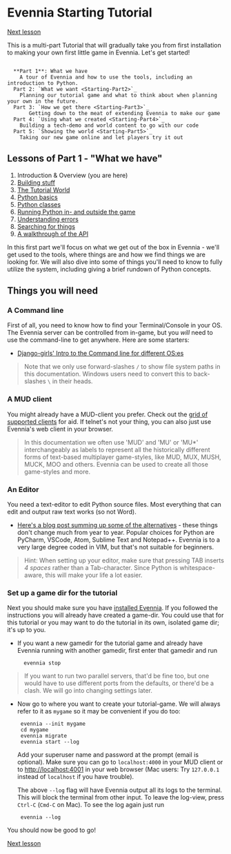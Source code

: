 # Evennia Starting Tutorial

  [Next lesson](Building-Quickstart)
  
This is a multi-part Tutorial that will gradually take you from first installation to making your 
own first little game in Evennia. Let's get started! 

```sidebar:: Parts of the Starting tutorial

  **Part 1**: What we have
    A tour of Evennia and how to use the tools, including an introduction to Python.
  Part 2: `What we want <Starting-Part2>`_
    Planning our tutorial game and what to think about when planning your own in the future.
  Part 3: `How we get there <Starting-Part3>`_ 
       Getting down to the meat of extending Evennia to make our game
  Part 4: `Using what we created <Starting-Part4>`_
    Building a tech-demo and world content to go with our code
  Part 5: `Showing the world <Starting-Part5>`_
    Taking our new game online and let players try it out
```

## Lessons of Part 1 - "What we have"

1. Introduction & Overview (you are here)
1. [Building stuff](Building-Quickstart)
1. [The Tutorial World](Tutorial-World-Introduction)
1. [Python basics](Python-basic-introduction)
1. [Python classes](Python-basic-tutorial-part-two)
1. [Running Python in- and outside the game](Execute-Python-Code)
1. [Understanding errors](Understanding-Errors)
1. [Searching for things](Tutorial-Searching-For-Objects)
1. [A walkthrough of the API](Walkthrough-of-API)

In this first part we'll focus on what we get out of the box in Evennia - we'll get used to the tools,
where things are and how we find things we are looking for. We will also dive into some of things you'll 
need to know to fully utilize the system, including giving a brief rundown of Python concepts. 

## Things you will need 

### A Command line 

First of all, you need to know how to find your Terminal/Console in your OS. The Evennia server can be controlled
from in-game, but you _will_ need to use the command-line to get anywhere. Here are some starters:

- [Django-girls' Intro to the Command line for different OS:es](https://tutorial.djangogirls.org/en/intro_to_command_line/)

> Note that we only use forward-slashes `/` to show file system paths in this documentation. Windows users need
> to convert this to back-slashes `\` in their heads.

### A MUD client

You might already have a MUD-client you prefer. Check out the [grid of supported clients](../../Setup/Client-Support-Grid) for aid. 
If telnet's not your thing, you can also just use Evennia's web client in your browser. 

> In this documentation we often use 'MUD' and 'MU' or 'MU*' interchangeably
  as labels to represent all the historically different forms of text-based multiplayer game-styles, 
  like MUD, MUX, MUSH, MUCK, MOO and others. Evennia can be used to create all those game-styles
  and more.

### An Editor
You need a text-editor to edit Python source files. Most everything that can edit and output raw
text works (so not Word). 

- [Here's a blog post summing up some of the alternatives](https://www.elegantthemes.com/blog/resources/best-code-editors) - these 
things don't change much from year to year. Popular choices for Python are PyCharm, VSCode, Atom, Sublime Text and Notepad++. 
 Evennia is to a very large degree coded in VIM, but that's not suitable for beginners.
 
> Hint: When setting up your editor, make sure that pressing TAB inserts _4 spaces_ rather than a Tab-character. Since
> Python is whitespace-aware, this will make your life a lot easier.


### Set up a game dir for the tutorial

Next you should make sure you have [installed Evennia](../../Setup/Setup-Quickstart). If you followed the instructions
you will already have created a game-dir. You could use that for this tutorial or you may want to do the 
tutorial in its own, isolated game dir; it's up to you.

- If you want a new gamedir for the tutorial game and already have Evennia running with another gamedir, 
first enter that gamedir and run

        evennia stop 
        
> If you want to run two parallel servers, that'd be fine too, but one would have to use 
> different ports from the defaults, or there'd be a clash. We will go into changing settings later.
-  Now go to where you want to create your tutorial-game. We will always refer to it as `mygame` so
  it may be convenient if you do too:
  
        evennia --init mygame
        cd mygame 
        evennia migrate 
        evennia start --log
        
    Add your superuser name and password at the prompt (email is optional). Make sure you can 
    go to `localhost:4000` in your MUD client or to [http://localhost:4001](http://localhost:4001)
    in your web browser (Mac users: Try `127.0.0.1` instead of `localhost` if you have trouble).
  
    The above `--log` flag will have Evennia output all its logs to the terminal. This will block
    the terminal from other input. To leave the log-view, press `Ctrl-C` (`Cmd-C` on Mac). To see
    the log again just run 
    
        evennia --log

  You should now be good to go!  
  
  [Next lesson](Building-Quickstart)
